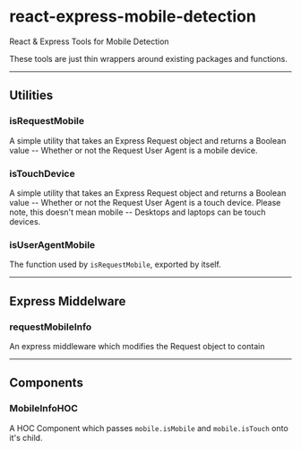 # react-express-mobile-detection
React &amp; Express Tools for Mobile Detection

These tools are just thin wrappers around existing packages and functions.

---

## Utilities

### isRequestMobile
A simple utility that takes an Express Request object and returns a Boolean value -- Whether or not the Request User Agent is a mobile device.

### isTouchDevice
A simple utility that takes an Express Request object and returns a Boolean value -- Whether or not the Request User Agent is a touch device. Please note, this doesn't mean mobile -- Desktops and laptops can be touch devices.

### isUserAgentMobile
The function used by `isRequestMobile`, exported by itself.

---

## Express Middelware

### requestMobileInfo
An express middleware which modifies the Request object to contain 

---

## Components

### MobileInfoHOC
A HOC Component which passes `mobile.isMobile` and `mobile.isTouch` onto it's child.